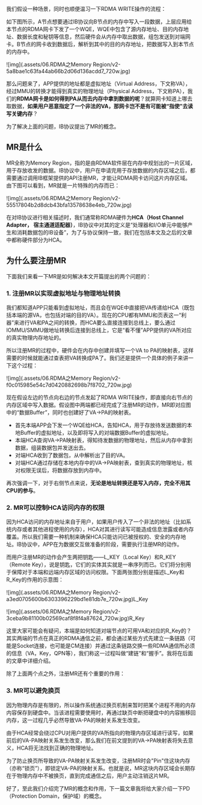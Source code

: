 我们假设一种场景，同时也顺便温习一下RDMA WRITE操作的流程：

如下图所示，A节点想要通过IB协议向B节点的内存中写入一段数据，上层应用给本节点的RDMA网卡下发了一个WQE，WQE中包含了源内存地址、目的内存地址、数据长度和秘钥等信息，然后硬件会从内存中取出数据，组包发送到对端网卡。B节点的网卡收到数据后，解析到其中的目的内存地址，把数据写入到本节点的内存中。

![img](.assets/06.RDMA之Memory Region/v2-5a8bae1c63fa44ab66b2d06d136acdd7_720w.jpg)

那么问题来了，APP提供的地址都是虚拟地址（Virtual Address，下文称VA），经过MMU的转换才能得到真实的物理地址（Physical Address，下文称PA），我们的**RDMA网卡是如何得到PA从而去内存中拿到数据的呢**？就算网卡知道上哪去取数据，**如果用户恶意指定了一个非法的VA，那网卡岂不是有可能被“指使”去读写关键内存**？

为了解决上面的问题，IB协议提出了MR的概念。

## MR是什么

MR全称为Memory Region，指的是由RDMA软件层在内存中规划出的一片区域，用于存放收发的数据。IB协议中，用户在申请完用于存放数据的内存区域之后，都需要通过调用IB框架提供的API注册MR，才能让RDMA网卡访问这片内存区域。由下图可以看到，MR就是一片特殊的内存而已：

![img](.assets/06.RDMA之Memory Region/v2-55517804b2d8dcb43bfa13578638e4eb_720w.jpg)

在对IB协议进行相关描述时，我们通常称RDMA硬件为**HCA（Host Channel Adapter， 宿主通道适配器）**，IB协议中对其的定义是“处理器和I/O单元中能够产生和消耗数据包的IB设备”，为了与协议保持一致，我们在包括本文及之后的文章中都称硬件部分为HCA。

## 为什么要注册MR

下面我们来看一下MR是如何解决本文开篇提出的两个问题的：

### 1. 注册MR以实现虚拟地址与物理地址转换

我们都知道APP只能看到虚拟地址，而且会在WQE中直接把VA传递给HCA（既包括本端的源VA，也包括对端的目的VA）。现在的CPU都有MMU和页表这一“利器”来进行VA和PA之间的转换，而HCA要么直接连接到总线上，要么通过IOMMU/SMMU做地址转换后连接到总线上，它是“看不懂”APP提供的VA所对应的真实物理内存地址的。

所以注册MR的过程中，硬件会在内存中创建并填写一个VA to PA的映射表，这样需要的时候就能通过查表把VA转换成PA了。我们还是提供一个具体的例子来讲一下这个过程：

![img](.assets/06.RDMA之Memory Region/v2-f0c015985e54c7d0420882698b7f8702_720w.jpg)

现在假设左边的节点向右边的节点发起了RDMA WRITE操作，即直接向右节点的内存区域中写入数据。假设图中两端都已经完成了注册MR的动作，MR即对应图中的“数据Buffer”，同时也创建好了VA->PA的映射表。

- 首先本端APP会下发一个WQE给HCA，告知HCA，用于存放待发送数据的本地Buffer的虚拟地址，以及即将写入的对端数据Buffer的虚拟地址。
- 本端HCA查询VA->PA映射表，得知待发数据的物理地址，然后从内存中拿到数据，组装数据包并发送出去。
- 对端HCA收到了数据包，从中解析出了目的VA。
- 对端HCA通过存储在本地内存中的VA->PA映射表，查到真实的物理地址，核对权限无误后，将数据存放到内存中。

再次强调一下，对于右侧节点来说，**无论是地址转换还是写入内存，完全不用其CPU的参与**。

### 2. MR可以控制HCA访问内存的权限

因为HCA访问的内存地址来自于用户，如果用户传入了一个非法的地址（比如系统内存或者其他进程使用的内存），HCA对其进行读写可能造成信息泄露或者内存覆盖。所以我们需要一种机制来确保HCA只能访问已被授权的、安全的内存地址。IB协议中，APP在为数据交互做准备的阶段，需要执行注册MR的动作。

而用户注册MR的动作会产生两把钥匙——L_KEY（Local Key）和R_KEY（Remote Key），说是钥匙，它们的实体其实就是一串序列而已。它们将分别用于保障对于本端和远端内存区域的访问权限。下面两张图分别是描述L_Key和R_Key的作用的示意图：

![img](.assets/06.RDMA之Memory Region/v2-a3ed0705600b6303396229bd1e81db7e_720w.jpg)L_Key

![img](.assets/06.RDMA之Memory Region/v2-3ceba9b81100b02569caf8f8f4a87624_720w.jpg)R_Key

这里大家可能会有疑问，本端是如何知道对端节点的可用VA和对应的R_Key的？其实两端的节点在真正的RDMA通信之前，都会通过某些方式先建立一条链路（可能是Socket连接，也可能是CM连接）并通过这条链路交换一些RDMA通信所必须的信息（VA，Key，QPN等），我们称这一过程叫做“建链”和“握手”。我将在后面的文章中详细介绍。

除了上面两个点之外，注册MR还有个重要的作用：

### 3. MR可以避免换页

因为物理内存是有限的，所以操作系统通过换页机制来暂时把某个进程不用的内存内容保存到硬盘中。当该进程需要使用时，再通过缺页中断把硬盘中的内容搬移回内存，这一过程几乎必然导致VA-PA的映射关系发生改变。

由于HCA经常会绕过CPU对用户提供的VA所指向的物理内存区域进行读写，如果前后的VA-PA映射关系发生改变，那么我们在前文提到的VA->PA映射表将失去意义，HCA将无法找到正确的物理地址。

为了防止换页所导致的VA-PA映射关系发生改变，注册MR时会"Pin"住这块内存（亦称“锁页”），即锁定VA-PA的映射关系。也就是说，MR这块内存区域会长期存在于物理内存中不被换页，直到完成通信之后，用户主动注销这片MR。

好了，至此我们介绍完了MR的概念和作用，下一篇文章我将给大家介绍一下PD（Protection Domain，保护域）的概念。